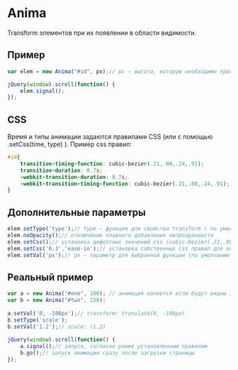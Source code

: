 # Anima
Transform элементов при их появлении в области видимости.
## Пример
```javascript
var elem = new Anima("#id", px);// px — высота, которую необходимо проскролить для начала анимации
```
```javascript
jQuery(window).scroll(function() {
    elem.signal();
});
```
## CSS
Время и типы анимации задаются правилами CSS (или с помощью .setCss(time, type) ). Пример css правил:
```css
#id{
    transition-timing-function: cubic-bezier(.21,.08,.24,.91);
    transition-duration: 0.7s;
    -webkit-transition-duration: 0.7s;
    -webkit-transition-timing-function: cubic-bezier(.21,.08,.24,.91);
}
```
## Дополнительные параметры
```javascript
elem.setType('type');// type — функция для свойства transform ( по умолчанию "translate" )
elem.noOpacity();// отключение плавного добавления непрозрачности
elem.setCss();// установка дефолтных значений css (cubic-bezier(.21,.08,.24,.91) продолжительностью 0.7 сек)
elem.setCss('0.3','ease-in');// установка собственных css правил для анимации
elem.setVal('px');// px — параметр для выбранной функции (по умолчанию "0, -50px")
```
## Реальный пример
```javascript
var a = new Anima("#one", 100); // анимация начнется если будут видны 100px от #one
var b = new Anima("#two", 150);
	
a.setVal('0, -100px');// transform: translate(0, -100px)
b.setType('scale');
b.setVal('1.2');// scale: (1.2)
	
jQuery(window).scroll(function() {
    a.signal();// запуск, согласно ранее установленным правилам
    b.go();// запуск анимации сразу после загрузки страницы
});
```
